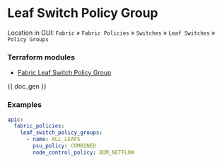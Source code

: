 # Leaf Switch Policy Group

Location in GUI:
`Fabric` » `Fabric Policies` » `Switches` » `Leaf Switches` » `Policy Groups`

### Terraform modules

* [Fabric Leaf Switch Policy Group](https://registry.terraform.io/modules/netascode/fabric-leaf-switch-policy-group/aci/latest)

{{ doc_gen }}

### Examples

```yaml
apic:
  fabric_policies:
    leaf_switch_policy_groups:
      - name: ALL_LEAFS
        psu_policy: COMBINED
        node_control_policy: DOM_NETFLOW
```
